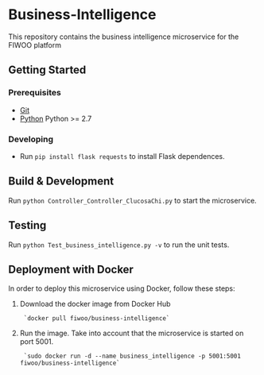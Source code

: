 # Business-Intelligence
This repository contains the business intelligence microservice for the FIWOO platform

## Getting Started

### Prerequisites
- [Git](https://git-scm.com/)
- [Python](python.org) Python >= 2.7

### Developing
- Run `pip install flask requests` to install Flask dependences.

## Build & Development
Run `python Controller_Controller_ClucosaChi.py` to start the microservice.

## Testing
Run `python Test_business_intelligence.py -v` to run the unit tests.

## Deployment with Docker

In order to deploy this microservice using Docker, follow these steps:

1. Download the docker image from Docker Hub

		`docker pull fiwoo/business-intelligence`

2. Run the image. Take into account that the microservice is started on port 5001.

		`sudo docker run -d --name business_intelligence -p 5001:5001 fiwoo/business-intelligence`
